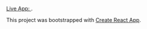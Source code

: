  [Live App: ](https://smart-brain-fd.herokuapp.com/).

This project was bootstrapped with [Create React App](https://github.com/facebookincubator/create-react-app).
